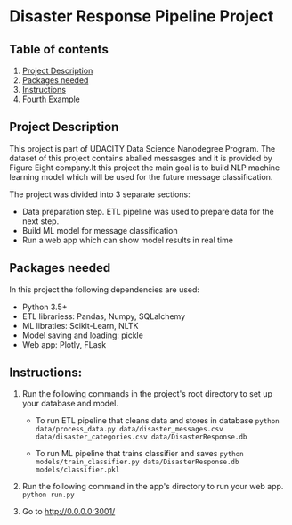 # Disaster Response Pipeline Project

## Table of contents

1. [Project Description](#project-description)
2. [Packages needed](#packages-needed)
3. [Instructions](#instructions)
4. [Fourth Example](#fourth-examplehttpwwwfourthexamplecom)


## Project Description

This project is part of UDACITY Data Science Nanodegree Program. The dataset of this project contains aballed messasges and it is provided by Figure Eight company.It this project the main goal is to build NLP machine learning model which will be used for the future message classification.

The project was divided into 3 separate sections:
 - Data preparation step. ETL pipeline was used to prepare data for the next step.
 - Build ML model for message classification
 - Run a web app which can show model results in real time



## Packages needed
In this project the following dependencies are used:
- Python 3.5+
- ETL librariess: Pandas, Numpy, SQLalchemy
- ML libraties: Scikit-Learn, NLTK
- Model saving and loading: pickle
- Web app: Plotly, FLask


## Instructions:
1. Run the following commands in the project's root directory to set up your database and model.

    - To run ETL pipeline that cleans data and stores in database
        `python data/process_data.py data/disaster_messages.csv data/disaster_categories.csv data/DisasterResponse.db`
        
    - To run ML pipeline that trains classifier and saves
        `python models/train_classifier.py data/DisasterResponse.db models/classifier.pkl`

2. Run the following command in the app's directory to run your web app.
    `python run.py`

3. Go to http://0.0.0.0:3001/

